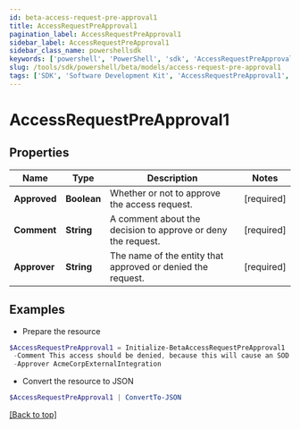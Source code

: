 ```yaml
---
id: beta-access-request-pre-approval1
title: AccessRequestPreApproval1
pagination_label: AccessRequestPreApproval1
sidebar_label: AccessRequestPreApproval1
sidebar_class_name: powershellsdk
keywords: ['powershell', 'PowerShell', 'sdk', 'AccessRequestPreApproval1', 'BetaAccessRequestPreApproval1'] 
slug: /tools/sdk/powershell/beta/models/access-request-pre-approval1
tags: ['SDK', 'Software Development Kit', 'AccessRequestPreApproval1', 'BetaAccessRequestPreApproval1']
---
```



# AccessRequestPreApproval1

## Properties

Name | Type | Description | Notes
------------ | ------------- | ------------- | -------------
**Approved** | **Boolean** | Whether or not to approve the access request. | [required]
**Comment** | **String** | A comment about the decision to approve or deny the request. | [required]
**Approver** | **String** | The name of the entity that approved or denied the request. | [required]

## Examples

- Prepare the resource
```powershell
$AccessRequestPreApproval1 = Initialize-BetaAccessRequestPreApproval1  -Approved false `
 -Comment This access should be denied, because this will cause an SOD violation. `
 -Approver AcmeCorpExternalIntegration
```

- Convert the resource to JSON
```powershell
$AccessRequestPreApproval1 | ConvertTo-JSON
```


[[Back to top]](#) 

